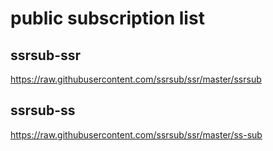 # public subscription list

## ssrsub-ssr
https://raw.githubusercontent.com/ssrsub/ssr/master/ssrsub

## ssrsub-ss
https://raw.githubusercontent.com/ssrsub/ssr/master/ss-sub
